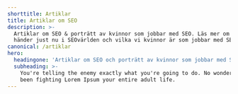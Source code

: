 ```yaml
---
shorttitle: Artiklar
title: Artiklar om SEO
description: >-
  Artiklar om SEO & porträtt av kvinnor som jobbar med SEO. Läs mer om det som
  händer just nu i SEOvärlden och vilka vi kvinnor är som jobbar med SEO.
canonical: /artiklar
hero:
  headingone: 'Artiklar om SEO och porträtt av kvinnor som jobbar med SEO '
  subheading: >-
    You're telling the enemy exactly what you're going to do. No wonder you've
    been fighting Lorem Ipsum your entire adult life.
---
```


